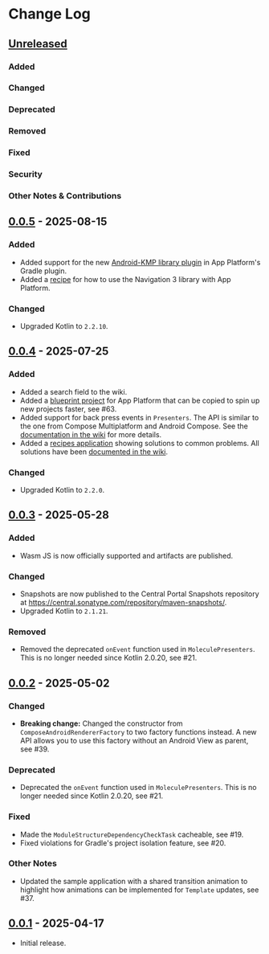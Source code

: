 # Change Log

## [Unreleased]

### Added

### Changed

### Deprecated

### Removed

### Fixed

### Security

### Other Notes & Contributions


## [0.0.5] - 2025-08-15

### Added

- Added support for the new [Android-KMP library plugin](https://developer.android.com/kotlin/multiplatform/plugin) in App Platform's Gradle plugin.
- Added a [recipe](https://amzn.github.io/app-platform/presenter/#navigation-3) for how to use the Navigation 3 library with App Platform.

### Changed

- Upgraded Kotlin to `2.2.10`.


## [0.0.4] - 2025-07-25

### Added

- Added a search field to the wiki.
- Added a [blueprint project](https://github.com/amzn/app-platform/tree/main/blueprints/starter) for App Platform that can be copied to spin up new projects faster, see #63.
- Added support for back press events in `Presenters`. The API is similar to the one from Compose Multiplatform and Android Compose. See the [documentation in the wiki](https://amzn.github.io/app-platform/presenter/#back-gestures) for more details.
- Added a [recipes application](https://amzn.github.io/app-platform/#web-recipe-app) showing solutions to common problems. All solutions have been [documented in the wiki](https://amzn.github.io/app-platform/presenter/#recipes).

### Changed

- Upgraded Kotlin to `2.2.0`.


## [0.0.3] - 2025-05-28

### Added

- Wasm JS is now officially supported and artifacts are published.

### Changed

- Snapshots are now published to the Central Portal Snapshots repository at https://central.sonatype.com/repository/maven-snapshots/.
- Upgraded Kotlin to `2.1.21`.

### Removed

- Removed the deprecated `onEvent` function used in `MoleculePresenters`. This is no longer needed since Kotlin 2.0.20, see #21.


## [0.0.2] - 2025-05-02

### Changed

- **Breaking change:** Changed the constructor from `ComposeAndroidRendererFactory` to two factory functions instead. A new API allows you to use this factory without an Android View as parent, see #39.

### Deprecated

- Deprecated the `onEvent` function used in `MoleculePresenters`. This is no longer needed since Kotlin 2.0.20, see #21.

### Fixed

- Made the `ModuleStructureDependencyCheckTask` cacheable, see #19.
- Fixed violations for Gradle's project isolation feature, see #20.

### Other Notes

- Updated the sample application with a shared transition animation to highlight how animations can be implemented for `Template` updates, see #37.


## [0.0.1] - 2025-04-17

- Initial release.

[Unreleased]: https://github.com/amzn/app-platform/compare/0.0.5...HEAD
[0.0.5]: https://github.com/amzn/app-platform/compare/0.0.5
[0.0.4]: https://github.com/amzn/app-platform/compare/0.0.4
[0.0.3]: https://github.com/amzn/app-platform/compare/0.0.3
[0.0.2]: https://github.com/amzn/app-platform/compare/0.0.2
[0.0.1]: https://github.com/amzn/app-platform/compare/0.0.1
